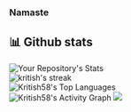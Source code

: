 ### Namaste

<!-- <img src="https://github-readme-stats.vercel.app/api?username=kritish58&count_private=true&&show_icons=true&title_color=6e9a44&icon_color=bad072&text_color=d5e2ed&bg_color=023026&fbclid=IwAR0IyWkThrhvEulrwsa-52KTiUUCo6G4h4alQk6hJdqFA6y3gForrgXN-V4"> -->


<!-- <img alt="Kritish Bhattarai's streak" src="https://raw.githubusercontent.com/kritish58/kritish58/main/assets/profile.png" /> -->

<!-- ## Hey there, <img src="https://media.giphy.com/media/hvRJCLFzcasrR4ia7z/giphy.gif" width="28"> It's me Kritish Bhattarai. I'm Full Stack Web Developer -->

## 📊 Github stats

![Your Repository's Stats](https://github-readme-stats.vercel.app/api?username=kritish58&show_icons=true)
<br>
  <img title="🔥 Get streak stats for your profile at git.io/streak-stats" alt="kritish's streak" src="https://github-readme-streak-stats.herokuapp.com/?user=kritish58&theme=monokai-metallian&hide_border=true" />
<br>
<img alt="Kritish58's Top Languages" src="https://github-readme-stats.vercel.app/api/top-langs/?username=kritish58&langs_count=8&layout=compact&theme=react&hide_border=true&bg_color=1F222E&title_color=F85D7F&icon_color=F8D866" />
<br>
<img alt="Kritish58's Activity Graph" src="https://activity-graph.herokuapp.com/graph?username=kritish58&bg_color=1F222E&color=F8D866&line=F85D7F&point=FFFFFF&hide_border=true" />
<img src="https://komarev.com/ghpvc/?username=kritish58"/>


<!--
**Kritish58/Kritish58** is a ✨ _special_ ✨ repository because its `README.md` (this file) appears on your GitHub profile.

Here are some ideas to get you started:

- 🔭 I’m currently working on ...
- 🌱 I’m currently learning ...
- 👯 I’m looking to collaborate on ...
- 🤔 I’m looking for help with ...
- 💬 Ask me about ...
- 📫 How to reach me: ...
- 😄 Pronouns: ...
- ⚡ Fun fact: ...
-->
